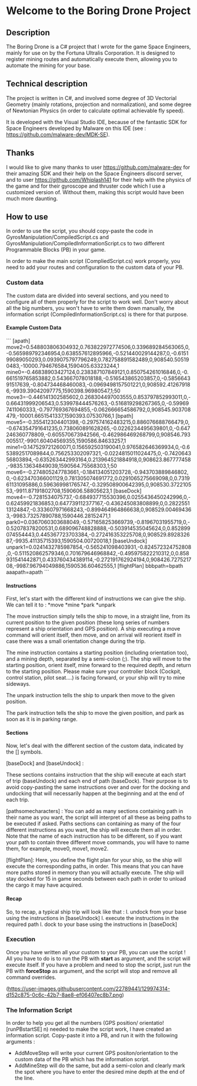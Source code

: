 <h1>Welcome to the Boring Drone Project</h1>

<h2>Description</h2>

The Boring Drone is a C# project that I wrote for the game Space Engineers, mainly for use on by the Fortuna Ultralis Corporation.
It is designed to register mining routes and automatically execute them, allowing you to automate the mining for your base.

<h2> Technical description</h2>

The project is written in C#, and involved some degree of 3D Vectorial Geometry (mainly rotations, projection and normalization), and some degree of Newtonian Physics (in order to calculate optimal achievable fly speed).

It is developed with the Visual Studio IDE, because of the fantastic SDK for Space Engineers developed by Malware on this IDE (see : https://github.com/malware-dev/MDK-SE).

<h2>Thanks</h2>

I would like to give many thanks to user https://github.com/malware-dev for their amazing SDK and their help on the Space Engineers discord server, and to user https://github.com/Whiplash141 for their help with the physics of the game and for their gyroscope and thruster code which I use a customized version of. Without them, making this script would have been much more daunting.

<h2> How to use </h2>

In order to use the script, you should copy-paste the code in GyrosManipulation/CompiledScript.cs and GyrosManipulation/CompiledInformationScript.cs to two different Programmable Blocks (PB) in your game.

In order to make the main script (CompliedScript.cs) work properly, you need to add your routes and configuration to the custom data of your PB.

<h3> Custom data </h3>

The custom data are divided into several sections, and you need to configure all of them properly for the script to work well. Don't worry about all the big numbers, you won't have to write them down manually, the information script (CompiledInformationScript.cs) is there for that purpose.

<h4> Example Custom Data </h4>
```
[apath]
move2=0.548803806304932,0.763822972774506,0.339689284563065,0,-0.565989792346954,0.638557612895966,-0.521440029144287,0,-0.615199089050293,0.0939075797796249,0.782758891582489,0,908540.505190483,-10000.794676584,1590405.63323244,1
mine0=-0.46838903427124,0.238387107849121,0.850754261016846,0,-0.661519765853882,0.543667078018188,-0.516543865203857,0,-0.585664391517639,-0.804734468460083,-0.0969498157501221,0,908592.412679186,-9939.39042097775,1590398.96980547,1;50
move3=-0.446141302585602,0.268304497003555,0.853797852993011,0,-0.66431999206543,0.539978444576263,-0.516819298267365,0,-0.599697411060333,-0.797769367694855,-0.062666654586792,0,908545.903708479,-10001.6651541337,1590393.07530766,1
[bpath]
move5=-0.355412304401398,-0.297574162483215,0.886076688766479,0,-0.674354791641235,0.738060891628265,-0.0226234495639801,0,-0.647246360778809,-0.605570673942566,-0.462986469268799,0,908546.793005517,-9901.60404569355,1590586.84633257,1
mine1=0.147529721260071,0.156592503190041,0.976582646369934,0,-0.653892517089844,0.756253302097321,-0.0224815011024475,0,-0.742064356803894,-0.635263442993164,0.213964521884918,0,908623.867777458,-9835.13634849039,1590564.75568303,1;50
move6=-0.274805247783661,-0.184134051203728,-0.943703889846802,0,-0.623470366001129,0.781305074691772,0.0291065275669098,0,0.731961131095886,0.596369981765747,-0.329508900642395,0,908530.372210553,-9911.87191802708,1590606.58805623,1
[baseDock]
move4=-0.7281534075737,-0.684937715530396,0.0255436450242996,0,-0.62459921836853,0.647739112377167,-0.436245083808899,0,0.282255113124847,-0.333607971668243,-0.899464964866638,0,908529.004694363,-9983.73257890788,1590446.28152471,1
park0=0.0367060303688049,-0.571658253669739,-0.81967031955719,0,-0.52078378200531,0.689096748828888,-0.503914535045624,0,0.852899074554443,0.445367723703384,-0.272416353225708,0,908529.892832687,-9935.41135715393,1590504.00720018,1
[baseUndock]
unpark1=0.0241432785987854,-0.565241098403931,-0.824572324752808,0,-0.511520862579346,0.701679646968842,-0.495975822210312,0,0.858931541442871,0.433760434389114,-0.272191762924194,0,908426.727521708,-9987.96794049886,1590536.60462555,1
[flightPlan]
bbbpath=bpath
aaapath=apath
```

<h4> Instructions </h4>

First, let's start with the different kind of instructions we can give the ship.
We can tell it to :
*move
*mine
*park
*unpark

The move instruction simply tells the ship to move, in a straight line, from its current position to the given position (these long series of numbers represent a ship orientation and GPS position). A ship executing a move command will orient itself, then move, and on arrival will reorient itself in case there was a small orientation change during the trip.

The mine instruction contains a starting position (including orientation too), and a mining depth, separated by a semi-colon (;). The ship will move to the starting position, orient itself, mine forward to the required depth, and return to the starting position. Please make sure your controller block (Cockpit, control station, pilot seat....) is facing forward, or your ship will try to mine sideways.

The unpark instruction tells the ship to unpark then move to the given position. 

The park instruction tells the ship to move the given position, and park as soon as it is in parking range.

<h4> Sections </h4>

Now, let's deal with the different section of the custom data, indicated by the [] symbols.

[baseDock] and [baseUndock] :

These sections contains instruction that the ship will execute at each start of trip (baseUndock) and each end of path (baseDock). Their purpose is to avoid copy-pasting the same instructions over and over for the docking and undocking that will necessarily happen at the beginning and at the end of each trip. 

[pathsomecharacters] :
You can add as many sections containing path in their name as you want, the script will interpret of all these as being paths to be executed if asked.
Paths sections can containing as many of the four different instructions as you want, the ship will execute them all in order. Note that the name of each instruction has to be different, so if you want your path to contain three different move commands, you will have to name them, for example, move0, move1, move2.

[flightPlan]:
Here, you define the flight plan for your ship, so the ship will execute the corresponding paths, in order. This means that you can have more paths stored in memory than you will actually execute. The ship will stay docked for 15 in game seconds between each path in order to unload the cargo it may have acquired.

<h4> Recap </h4>

So, to recap, a typical ship trip will look like that :
l. undock from your base using the instructions in [baseUndock]
l. execute the instructions in the required path
l. dock to your base using the instructions in [baseDock]

<h3> Execution </h3>

Once you have written all your custom to your PB, you can use the script ! 
All you have to do is to run the PB with __start__ as argument, and the script will execute itself.
If you have a problem and need to stop the script, just run the PB with __forceStop__ as argument, and the script will stop and remove all command overrides.

(https://user-images.githubusercontent.com/22789441/129974314-d152c875-0c6c-42b7-8ae8-ef06407ec8b7.png)

<h3> The Information Script </h3>

In order to help you get all the numbers (GPS position/ orientatio![runPBstartSE]
n) needed to make the script work, I have created an information script. Copy-paste it into a PB, and run it with the following arguments :
* AddMoveStep will write your current GPS positon/orientation to the custom data of the PB which has the information script.
* AddMineStep will do the same, but add a semi-colon and clearly mark the spot where you have to enter the desired mine depth at the end of the line.
